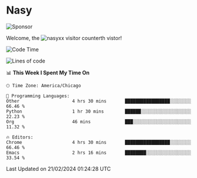 # Nasy

<!--
<p align="center">
<img height="200" src="https://github-readme-stats.vercel.app/api?username=nasyxx&count_private=true&show_icons=true&theme=dracula&include_all_commits=true"/>
<img height="200" src="https://github-readme-stats.vercel.app/api/top-langs/?username=nasyxx&theme=dracula&hide=html,jupyter+notebook&count_private=true&show_icons=true"/>
</p>

  
----------------
-->

![Sponsor](https://img.shields.io/static/v1.svg?label=Sponsor&message=%E2%9D%A4&logo=GitHub&style=flat&color=pink)
 
Welcome, the ![nasyxx visitor counter](https://count.getloli.com/get/@nasyxx?theme=rule34)th vistor!
 
<!--START_SECTION:waka-->
![Code Time](http://img.shields.io/badge/Code%20Time-4%2C297%20hrs%203%20mins-blue)

![Lines of code](https://img.shields.io/badge/From%20Hello%20World%20I%27ve%20Written-6.3%20million%20lines%20of%20code-blue)

📊 **This Week I Spent My Time On** 

```text
🕑︎ Time Zone: America/Chicago

💬 Programming Languages: 
Other                    4 hrs 30 mins       █████████████████░░░░░░░░   66.46 % 
Python                   1 hr 30 mins        ██████░░░░░░░░░░░░░░░░░░░   22.23 % 
Org                      46 mins             ███░░░░░░░░░░░░░░░░░░░░░░   11.32 % 

🔥 Editors: 
Chrome                   4 hrs 30 mins       █████████████████░░░░░░░░   66.46 % 
Emacs                    2 hrs 16 mins       ████████░░░░░░░░░░░░░░░░░   33.54 % 
```


 Last Updated on 21/02/2024 01:24:28 UTC
<!--END_SECTION:waka-->

<!-- ![visitors](https://visitor-badge.laobi.icu/badge?page_id=nasyxx.nasyxx) -->
